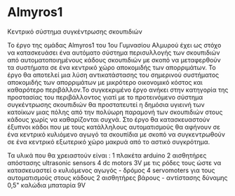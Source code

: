 # Almyros1
Κεντρικό σύστημα συγκέντρωσης σκουπιδιών


Το έργο της ομάδας Almyros1 του 1ου Γυμνασίου Αλμυρού έχει ως στόχο να κατασκευάσει ένα αυτόματο σύστημα περισυλλογής των σκουπιδιών από αυτοματοποιημένους κάδους σκουπιδιών με σκοπό να μεταφερθούν τα συστήματα σε ένα κεντρικό χώρο αποκομιδής των απορριμάτων. Το έργο θα αποτελεί μια λύση αντικατάστασης του σημερινού συστήματος αποκομιδής των απορριμάτων με μικρότερο οικονομικό κόστος και καθαρότερο περιβάλλον.To συγκεκριμένο έργο ανήκει στην κατηγορία της προστασίας του περιβάλλοντος γιατί με το προτεινόμενο σύστημα συγκέντρωσης σκουπιδιών θα προστατευτεί η δημόσια υγιεινή των κατοίκων μιας πόλης από την πολύωρη παραμονή των σκουπιδιών στους κάδους χωρίς να καθαρίζονται συχνά.
Στο έργο θα κατασκευαστούν έξυπνοι κάδοι που με τους κατάλληλους αυτοματισμούς θα αφήνουν σε ένα κεντρικό κυλιόμενο αγωγό τα σκουπίδια με σκοπό να συγκεντρωθούν σε ένα κεντρικό εξωτερικό χώρο μακρυά από το αστικό συγκρότημα.

Τα υλικά που θα χρειαστούν είναι : 
 1 πλακέτα arduino
 2 αισθητήρες απόστασης ultrasonic sensors
 4 dc motors 3V με τις ρόδες τους ώστε να κατασκευαστεί ο κυλιόμενος αγωγός - δρόμος
 4 servomoters για τους αυτοματισμούς στους κάδους
 2 αισθητήρες βάρους - αντίστασης δύναμης 0,5"
 καλώδια
 μπαταρία 9V
